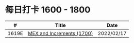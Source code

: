 # 每日打卡 1600 - 1800

|  #  | Title           |    Date  | 
|-----|---------------- | --------------- |
|  1619E  |[MEX and Increments (1700) ](https://github.com/JunBinLiang/Codeforce/blob/main/code/1619E.txt)   |2022/02/17|
